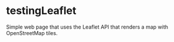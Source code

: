 # testingLeaflet

Simple web page that uses the Leaflet API that renders a map with OpenStreetMap tiles.
